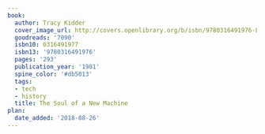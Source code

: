 ```yaml
---
book:
  author: Tracy Kidder
  cover_image_url: http://covers.openlibrary.org/b/isbn/9780316491976-L.jpg
  goodreads: '7090'
  isbn10: 0316491977
  isbn13: '9780316491976'
  pages: '293'
  publication_year: '1981'
  spine_color: '#db5013'
  tags:
  - tech
  - history
  title: The Soul of a New Machine
plan:
  date_added: '2018-08-26'
---
```

